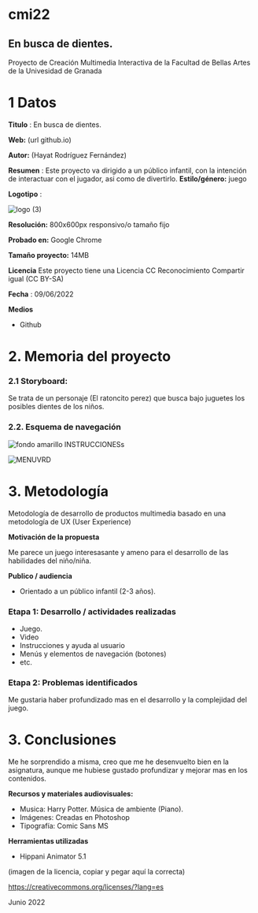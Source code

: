 # cmi22

## En busca de dientes.

Proyecto de Creación Multimedia Interactiva de la  Facultad de Bellas Artes de la Univesidad de Granada


# 1 Datos 

**Titulo** : En busca de dientes.

**Web:**   (url github.io)

**Autor:**  (Hayat Rodríguez Fernández)

**Resumen** : Este proyecto va dirigido a un público infantil, con la intención de interactuar con el jugador, asi como de divertirlo.
**Estilo/género:** juego 

**Logotipo** : 

![logo (3)](https://user-images.githubusercontent.com/106830491/172894204-55fb00d9-d990-4fd9-acaf-8bcca3d64e34.png)

**Resolución:** 800x600px responsivo/o tamaño fijo 

**Probado en:**   Google Chrome

**Tamaño proyecto:** 14MB 

**Licencia** Este proyecto tiene una Licencia CC Reconocimiento Compartir igual (CC BY-SA)

**Fecha** : 09/06/2022

**Medios** 

- Github

# 2. Memoria del proyecto 

### 2.1 Storyboard: 



Se trata de un personaje (El ratoncito perez) que busca bajo juguetes los posibles dientes de los niños.



### 2.2. Esquema de navegación 





![fondo amarillo INSTRUCCIONESs](https://user-images.githubusercontent.com/106830491/172894719-48178855-e9fc-4759-8077-8ef5d7975c53.png)




![MENUVRD](https://user-images.githubusercontent.com/106830491/172894838-51babd0d-a8d3-4c8b-82f9-92fcaa0967bf.png)



# 3. Metodología

Metodología de desarrollo de productos multimedia basado en una metodología de UX (User Experience)





**Motivación de la propuesta** 

Me parece un juego interesasante y ameno para el desarrollo de las habilidades del niño/niña.



**Publico / audiencia**

- Orientado a un público infantil (2-3 años).





### Etapa 1: Desarrollo / actividades realizadas


- Juego. 
- Video 
- Instrucciones y ayuda al usuario 
- Menús y elementos de navegación (botones)
- etc.



### Etapa 2: Problemas identificados

Me gustaria haber profundizado mas en el desarrollo y la complejidad del juego. 



# 3. Conclusiones 

Me he sorprendido a misma, creo que me he desenvuelto bien en la asignatura, aunque me hubiese gustado profundizar y mejorar mas en los contenidos.



**Recursos y materiales audiovisuales:**

* Musica:  Harry Potter. Música de ambiente (Piano).
* Imágenes:  Creadas en Photoshop
* Tipografía: Comic Sans MS

**Herramientas utilizadas**

- Hippani Animator 5.1



(imagen de la licencia, copiar y pegar aquí la correcta)

https://creativecommons.org/licenses/?lang=es

Junio 2022
